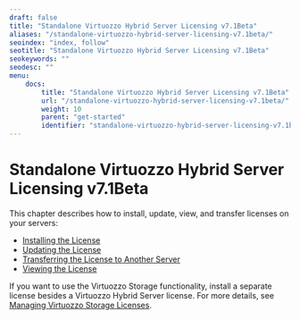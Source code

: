 ```yaml
---
draft: false
title: "Standalone Virtuozzo Hybrid Server Licensing v7.1Beta"
aliases: "/standalone-virtuozzo-hybrid-server-licensing-v7.1beta/"
seoindex: "index, follow"
seotitle: "Standalone Virtuozzo Hybrid Server Licensing v7.1Beta"
seokeywords: ""
seodesc: ""
menu:
    docs:
        title: "Standalone Virtuozzo Hybrid Server Licensing v7.1Beta"
        url: "/standalone-virtuozzo-hybrid-server-licensing-v7.1beta/"
        weight: 10
        parent: "get-started"
        identifier: "standalone-virtuozzo-hybrid-server-licensing-v7.1beta.md"
---
```

# Standalone Virtuozzo Hybrid Server Licensing v7.1Beta

This chapter describes how to install, update, view, and transfer licenses on your servers:

-   [Installing the License](installing-the-license-v7.1beta)
-   [Updating the License](updating-the-license-v7.1beta)
-   [Transferring the License to Another Server](transferring-the-license-to-another-server-v7.1beta)
-   [Viewing the License](viewing-the-license-v7.1beta)

If you want to use the Virtuozzo Storage functionality, install a separate license besides a Virtuozzo Hybrid Server license. For more details, see [Managing Virtuozzo Storage Licenses](.Managing_Virtuozzo_Storage_Licenses_v7.1Beta).
